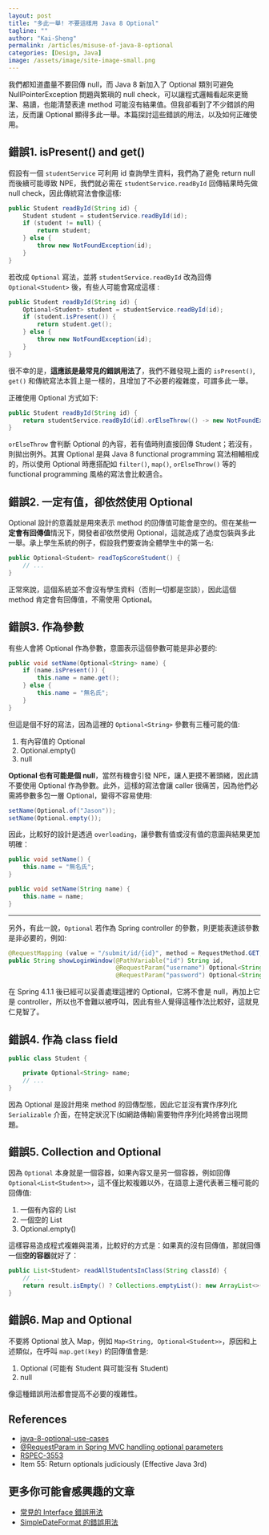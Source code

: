 ```yaml
---
layout: post
title: "多此一舉! 不要這樣用 Java 8 Optional"
tagline: ""
author: "Kai-Sheng"
permalink: /articles/misuse-of-java-8-optional
categories: [Design, Java]
image: /assets/image/site-image-small.png
--- 
```


我們都知道盡量不要回傳 null，而 Java 8 新加入了 Optional 類別可避免 NullPointerException 問題與繁瑣的 null check，可以讓程式邏輯看起來更簡潔、易讀，也能清楚表達 method 可能沒有結果值。但我卻看到了不少錯誤的用法，反而讓 Optional 顯得多此一舉。本篇探討這些錯誤的用法，以及如何正確使用。
 

 
## **錯誤1. isPresent() and get()**
假設有一個 `studentService` 可利用 id 查詢學生資料，我們為了避免 return null 而後續可能導致 NPE，我們就必需在 `studentService.readById` 回傳結果時先做 null check，因此傳統寫法會像這樣:

```java
public Student readById(String id) {
    Student student = studentService.readById(id);
    if (student != null) {
        return student;
    } else {
        throw new NotFoundException(id); 
    }
}
```
若改成 `Optional` 寫法，並將 `studentService.readById` 改為回傳 `Optional<Student>` 後，有些人可能會寫成這樣 :

```java
public Student readById(String id) {
    Optional<Student> student = studentService.readById(id);
    if (student.isPresent()) {
        return student.get();
    } else {
        throw new NotFoundException(id); 
    }
}
```

很不幸的是，**這應該是最常見的錯誤用法了**，我們不難發現上面的 `isPresent()`, `get()` 和傳統寫法本質上是一樣的，且增加了不必要的複雜度，可謂多此一舉。

正確使用 Optional 方式如下:
 
```java
public Student readById(String id) {
    return studentService.readById(id).orElseThrow(() -> new NotFoundException(id));
}
```

`orElseThrow` 會判斷 Optional 的內容，若有值時則直接回傳 Student；若沒有，則拋出例外。其實 Optional 是與 Java 8 functional programming 寫法相輔相成的，所以使用 Optional 時應搭配如 `filter()`, `map()`, `orElseThrow()` 等的 functional programming 風格的寫法會比較適合。

## **錯誤2. 一定有值，卻依然使用 Optional**
Optional 設計的意義就是用來表示 method 的回傳值可能會是空的。但在某些**一定會有回傳值**情況下，開發者卻依然使用 Optional，這就造成了過度包裝與多此一舉。承上學生系統的例子，假設我們要查詢全體學生中的第一名:
```java
public Optional<Student> readTopScoreStudent() {
    // ...
}
```
正常來說，這個系統並不會沒有學生資料（否則一切都是空談），因此這個 method 肯定會有回傳值，不需使用 Optional。

## **錯誤3. 作為參數**
有些人會將 Optional 作為參數，意圖表示這個參數可能是非必要的:

```java
public void setName(Optional<String> name) {
    if (name.isPresent()) {
        this.name = name.get();
    } else {
        this.name = "無名氏";
    }
}
```

但這是個不好的寫法，因為這裡的 `Optional<String>` 參數有三種可能的值:
1. 有內容值的 Optional 
2. Optional.empty()
3. null

**Optional 也有可能是個 null**，當然有機會引發 NPE，讓人更摸不著頭緒，因此請不要使用 Optional 作為參數。此外，這樣的寫法會讓 caller 很痛苦，因為他們必需將參數多包一層 Optional，變得不容易使用:

```java
setName(Optional.of("Jason"));
setName(Optional.empty());
```

因此，比較好的設計是透過 `overloading`，讓參數有值或沒有值的意圖與結果更加明確：

```java
public void setName() {
    this.name = "無名氏";
}

public void setName(String name) {
    this.name = name;
}
```

-------

另外，有此一說，`Optional` 若作為 Spring controller 的參數，則更能表達該參數是非必要的，例如: 

```java
@RequestMapping (value = "/submit/id/{id}", method = RequestMethod.GET, produces="text/xml")
public String showLoginWindow(@PathVariable("id") String id,
                              @RequestParam("username") Optional<String> username,
                              @RequestParam("password") Optional<String> password) { ... }
```

在 Spring 4.1.1 後已經可以妥善處理這裡的 Optional，它將不會是 null，再加上它是 controller，所以也不會難以被呼叫，因此有些人覺得這種作法比較好，這就見仁見智了。

## **錯誤4. 作為 class field**

```java
public class Student {

    private Optional<String> name;
    // ...
}
```

因為 Optional 是設計用來 method 的回傳型態，因此它並沒有實作序列化 `Serializable` 介面，在特定狀況下(如網路傳輸)需要物件序列化時將會出現問題。

## **錯誤5. Collection and Optional**
因為 `Optional` 本身就是一個容器，如果內容又是另一個容器，例如回傳 `Optional<List<Student>>`，這不僅比較複雜以外，在語意上還代表著三種可能的回傳值:
1. 一個有內容的 List
2. 一個空的 List
3. Optional.empty()

這樣容易造成程式複雜與混淆，比較好的方式是：如果真的沒有回傳值，那就回傳一個**空的容器**就好了：

```java
public List<Student> readAllStudentsInClass(String classId) {
    // ... 
    return result.isEmpty() ? Collections.emptyList(): new ArrayList<>(result);
}
```
 
## **錯誤6. Map and Optional**
不要將 Optional 放入 Map，例如 `Map<String, Optional<Student>>`，原因和上述類似，在呼叫 `map.get(key)` 的回傳值會是:
1. Optional (可能有 Student 與可能沒有 Student)
2. null

像這種錯誤用法都會提高不必要的複雜性。

## **References**
- [java-8-optional-use-cases](http://dolszewski.com/java/java-8-optional-use-cases/)
- [@RequestParam in Spring MVC handling optional parameters](https://stackoverflow.com/questions/22373696/requestparam-in-spring-mvc-handling-optional-parameters)
- [RSPEC-3553](https://rules.sonarsource.com/java/tag/clumsy/RSPEC-3553)
- Item 55: Return optionals judiciously (Effective Java 3rd)

## **更多你可能會感興趣的文章**
- [常見的 Interface 錯誤用法](/articles/anti-pattern-of-java-interface-impl-style)
- [SimpleDateFormat 的錯誤用法](/articles/simple-date-format)